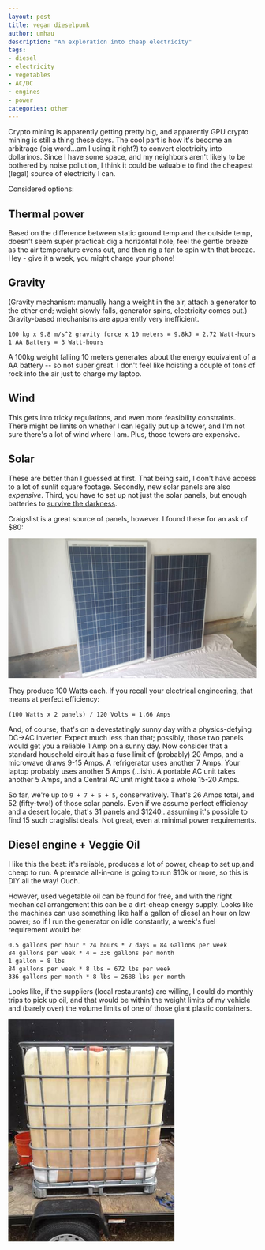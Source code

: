 ```yaml
---
layout: post
title: vegan dieselpunk
author: umhau
description: "An exploration into cheap electricity"
tags: 
- diesel
- electricity
- vegetables
- AC/DC
- engines
- power
categories: other
---
```


Crypto mining is apparently getting pretty big, and apparently GPU crypto mining is still a thing these days. The cool part is how it's become an arbitrage (big word...am I using it right?) to convert electricity into dollarinos.  Since I have some space, and my neighbors aren't likely to be bothered by noise pollution, I think it could be valuable to find the cheapest (legal) source of electricity I can.  

Considered options:

## Thermal power

Based on the difference between static ground temp and the outside temp, doesn't seem super practical: dig a horizontal hole, feel the gentle breeze as the air temperature evens out, and then rig a fan to spin with that breeze. Hey - give it a week, you might charge your phone!

## Gravity

(Gravity mechanism: manually hang a weight in the air, attach a generator to the other end; weight slowly falls, generator spins, electricity comes out.) Gravity-based mechanisms are apparently very inefficient. 

    100 kg x 9.8 m/s^2 gravity force x 10 meters = 9.8kJ = 2.72 Watt-hours
    1 AA Battery = 3 Watt-hours

A 100kg weight falling 10 meters generates about the energy equivalent of a AA battery -- so not super great. I don't feel like hoisting a couple of tons of rock into the air just to charge my laptop.

## Wind

This gets into tricky regulations, and even more feasibility constraints. There might be limits on whether I can legally put up a tower, and I'm not sure there's a lot of wind where I am.  Plus, those towers are expensive.

## Solar

These are better than I guessed at first. That being said, I don't have access to a lot of sunlit square footage. Secondly, new solar panels are also _expensive_.  Third, you have to set up not just the solar panels, but enough batteries to [survive the darkness](https://www.imdb.com/title/tt0134847/).  

Craigslist is a great source of panels, however. I found these for an ask of $80:

![Solar panels](/images/diesel/solar_panels.jpg)

They produce 100 Watts each. If you recall your electrical engineering, that means at perfect efficiency:

    (100 Watts x 2 panels) / 120 Volts = 1.66 Amps

And, of course, that's on a devestatingly sunny day with a physics-defying DC->AC inverter.  Expect much less than that; possibly, those two panels would get you a reliable 1 Amp on a sunny day.  Now consider that a standard household circuit has a fuse limit of (probably) 20 Amps, and a microwave draws 9-15 Amps.  A refrigerator uses another 7 Amps. Your laptop probably uses another 5 Amps (...ish). A portable AC unit takes another 5 Amps, and a Central AC unit might take a whole 15-20 Amps.   

So far, we're up to `9 + 7 + 5 + 5`, conservatively.  That's 26 Amps total, and 52 (fifty-two!) of those solar panels.  Even if we assume perfect efficiency and a desert locale, that's 31 panels and $1240...assuming it's possible to find 15 such cragislist deals. Not great, even at minimal power requirements.

## Diesel engine + Veggie Oil

I like this the best: it's reliable, produces a lot of power, cheap to set up,and cheap to run.  A premade all-in-one is going to run $10k or more, so this is DIY all the way!  Ouch. 

However, used vegetable oil can be found for free, and with the right mechanical arrangement this can be a dirt-cheap energy supply. Looks like the machines can use something like half a gallon of diesel an hour on low power; so if I run the generator on idle constantly, a week's fuel requirement would be:

    0.5 gallons per hour * 24 hours * 7 days = 84 Gallons per week
    84 gallons per week * 4 = 336 gallons per month
    1 gallon = 8 lbs
    84 gallons per week * 8 lbs = 672 lbs per week
    336 gallons per month * 8 lbs = 2688 lbs per month

Looks like, if the suppliers (local restaurants) are willing, I could do monthly trips to pick up oil, and that would be within the weight limits of my vehicle and (barely over) the volume limits of one of those giant plastic containers. 

![](/images/diesel/325gal_container.jpg)
